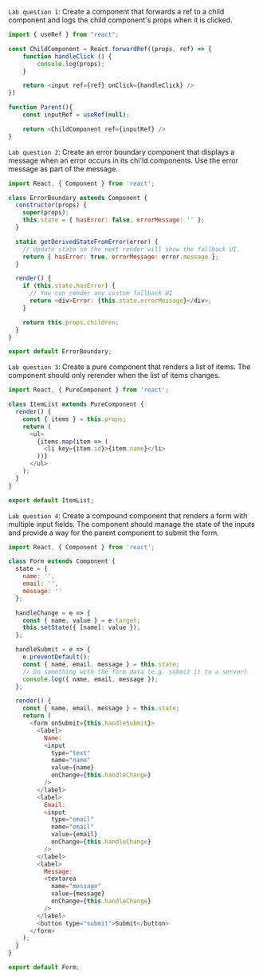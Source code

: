 `Lab question 1`: Create a component that forwards a ref to a child component and logs the child component's props when it is clicked.

```js
import { useRef } from "react";

const ChildComponent = React.forwardRef((props, ref) => {
    function handleClick () {
        console.log(props);
    }

    return <input ref={ref} onClick={handleClick} />
})

function Parent(){
    const inputRef = useRef(null);

    return <ChildComponent ref={inputRef} />
}
```

`Lab question 2`: Create an error boundary component that displays a message when an error occurs in its chi'ld components. Use the error message as part of the message.

```js
import React, { Component } from 'react';

class ErrorBoundary extends Component {
  constructor(props) {
    super(props);
    this.state = { hasError: false, errorMessage: '' };
  }

  static getDerivedStateFromError(error) {
    // Update state so the next render will show the fallback UI.
    return { hasError: true, errorMessage: error.message };
  }

  render() {
    if (this.state.hasError) {
      // You can render any custom fallback UI
      return <div>Error: {this.state.errorMessage}</div>;
    }

    return this.props.children;
  }
}

export default ErrorBoundary;
```

`Lab question 3`: Create a pure component that renders a list of items. The component should only rerender when the list of items changes.

```js
import React, { PureComponent } from 'react';

class ItemList extends PureComponent {
  render() {
    const { items } = this.props;
    return (
      <ul>
        {items.map(item => (
          <li key={item.id}>{item.name}</li>
        ))}
      </ul>
    );
  }
}

export default ItemList;
```

`Lab question 4`: Create a compound component that renders a form with multiple input fields. The component should manage the state of the inputs and provide a way for the parent component to submit the form.

```js
import React, { Component } from 'react';

class Form extends Component {
  state = {
    name: '',
    email: '',
    message: ''
  };

  handleChange = e => {
    const { name, value } = e.target;
    this.setState({ [name]: value });
  };

  handleSubmit = e => {
    e.preventDefault();
    const { name, email, message } = this.state;
    // Do something with the form data (e.g. submit it to a server)
    console.log({ name, email, message });
  };

  render() {
    const { name, email, message } = this.state;
    return (
      <form onSubmit={this.handleSubmit}>
        <label>
          Name:
          <input
            type="text"
            name="name"
            value={name}
            onChange={this.handleChange}
          />
        </label>
        <label>
          Email:
          <input
            type="email"
            name="email"
            value={email}
            onChange={this.handleChange}
          />
        </label>
        <label>
          Message:
          <textarea
            name="message"
            value={message}
            onChange={this.handleChange}
          />
        </label>
        <button type="submit">Submit</button>
      </form>
    );
  }
}

export default Form;
```